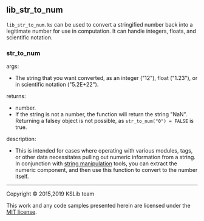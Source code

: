 ## lib_str_to_num

``lib_str_to_num.ks`` can be used to convert a stringified number back into a
legitimate number for use in computation. It can handle integers, floats, and
scientific notation.

### str_to_num

args:
  * The string that you want converted, as an integer ("12"), float ("1.23"), or in scientific notation ("5.2E+22").

returns:
  * number.
  * If the string is not a number, the function will return the string "NaN". Returning a falsey object is not possible, as `str_to_num("0") = FALSE` is true.

description:
  * This is intended for cases where operating with various modules, tags, or other data necessitates pulling out numeric information from a string. In conjunction with [string manipulation](http://ksp-kos.github.io/KOS_DOC/structures/misc/string.html) tools, you can extract the numeric component, and then use this function to convert to the number itself.

---
Copyright © 2015,2019 KSLib team

This work and any code samples presented herein are licensed under the [MIT license](../LICENSE).